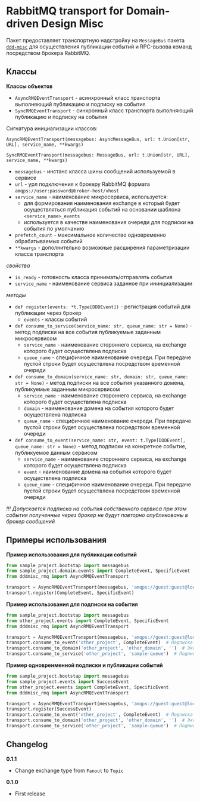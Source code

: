 # RabbitMQ transport for Domain-driven Design Misc

Пакет предоставляет транспортную надстройку на `MessageBus` пакета [`ddd-misc`](https://pypi.org/project/ddd-misc/)
для осуществления публикации событий и RPC-вызова команд посредством брокера RabbitMQ.

## Классы

**Классы объектов**
- `AsyncRMQEventTransport` - асинхронный класс транспорта выполняющий публикацию и подписку на события
- `SyncRMQEventTransport` - синхронный класс транспорта выполняющий публикацию и подписку на события


Сигнатура инициализации классов:

`AsyncRMQEventTransport(messagebus: AsyncMessageBus, url: t.Union[str, URL], service_name, **kwargs)`

`SyncRMQEventTransport(messagebus: MessageBus, url: t.Union[str, URL], service_name, **kwargs)`

- `messagebus` - инстанс класса шины сообщений используемой в сервисе
- `url` - урл подключения к брокеру RabbitMQ формата `amqps://user:password@broker-host/vhost`
- `service_name` - наименование микросервиса, используется: 
  - для формирования наименования exchange в который будет осуществляться публикация событий на основании шаблона `<service_name>_events`
  - используется в качестве наименования очереди для подписки на события по умолчанию
- `prefetch_count` - максимальное количество одновременно обрабатываемых событий
- `**kwargs` - дополнительно возможные расширения параметризации класса транспорта

_свойства_
- `is_ready` - готовность класса принимать/отправлять события
- `service_name` - наименование сервиса заданное при ининциализации

_методы_
- `def register(events: *t.Type[DDDEvent])` - регистрация событий для публикации через брокер
  - `events` - классы событий
- `def consume_to_service(service_name: str, queue_name: str = None)` - метод подписки на все события публикуемые заданным микросервисом
  - `service_name` - наименование стороннего сервиса, на exchange которого будет осуществлена подписка
  - `queue_name` - специфичное наименование очереди. При передаче пустой строки будет осуществлена посредством временной очереди
- `def consume_to_domain(service_name: str, domain: str, queue_name: str = None)` - метод подписки на все события указанного домена, публикуемые заданным микросервисом
  - `service_name` - наименование стороннего сервиса, на exchange которого будет осуществлена подписка
  - `domain` - наименование домена на события которого будет осуществлена подписка
  - `queue_name` - специфичное наименование очереди. При передаче пустой строки будет осуществлена посредством временной очереди
- `def consume_to_event(service_name: str, event: t.Type[DDDEvent], queue_name: str = None)` - метод подписки на конкретное событие, публикуемое данным сервисом
  - `service_name` - наименование стороннего сервиса, на exchange которого будет осуществлена подписка
  - `event` - наименование домена на события которого будет осуществлена подписка
  - `queue_name` - специфичное наименование очереди. При передаче пустой строки будет осуществлена посредством временной очереди

_!!! Допускается подписка на события собственного сервиса при этом события полученные через брокер 
не будут повторно опубликованы в брокер сообщений_


## Примеры использования

**Пример использования для публикации событий**
```python
from sample_project.bootstap import messagebus
from sample_project.domain.events import CompleteEvent, SpecificEvent
from dddmisc_rmq import AsyncRMQEventTransport

transport = AsyncRMQEventTransport(messagebus, 'amqps://guest:guest@localhost/vhost', 'sample_project')
transport.register(CompleteEvent, SpecificEvent)
```

**Пример использования для подписки на события**
```python
from sample_project.bootstap import messagebus
from other_project.events import CompleteEvent, SpecificEvent
from dddmisc_rmq import AsyncRMQEventTransport

transport = AsyncRMQEventTransport(messagebus, 'amqps://guest:guest@localhost/vhost', 'sample_project')
transport.consume_to_event('other_project', CompleteEvent)  # Подписка на событие CompleteEvent через постоянную очередь sample_project
transport.consume_to_domain('other_project', 'other_domain', '')  # Экслюзивная подписка на события домена через временную очередь
transport.consume_to_service('other_project', 'sample-queue')  # Подписка на все события домена через постоянную очередь sample-queue

```

**Пример одновренменной подписки и публикации событий**
```python
from sample_project.bootstap import messagebus
from sample_project.events import SuccessEvent
from other_project.events import CompleteEvent, SpecificEvent
from dddmisc_rmq import AsyncRMQEventTransport

transport = AsyncRMQEventTransport(messagebus, 'amqps://guest:guest@localhost/vhost', 'sample_project')
transport.register(SuccessEvent)
transport.consume_to_event('other_project', CompleteEvent)  # Подписка на событие CompleteEvent через постоянную очередь sample_project
transport.consume_to_domain('other_project', 'other_domain', '')  # Экслюзивная подписка на события домена через временную очередь
transport.consume_to_service('other_project', 'sample-queue')  # Подписка на все события домена через постоянную очередь sample-queue

```

## Changelog 
**0.1.1**

- Change exchange type from `Fanout` to `Topic`

**0.1.0**

- First release




